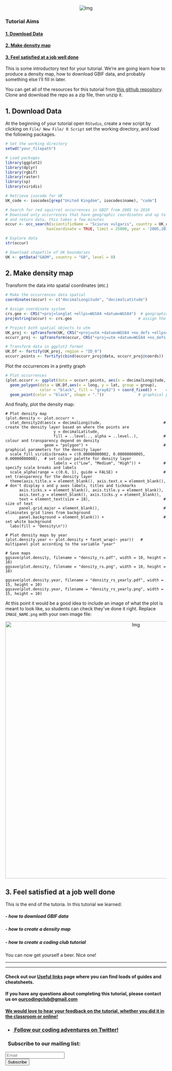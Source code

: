 <center><img src="{{ site.baseurl }}/tutheaderbl.png" alt="Img"></center>


### Tutorial Aims

#### <a href="#section1"> 1. Download Data</a>

#### <a href="#section2"> 2. Make density map</a>

#### <a href="#section3"> 3. Feel satisfied at a job well done</a>

This is some introductory text for your tutorial. We’re are going learn how to produce a density map, how to download GBIF data, and probably something else I’ll fill in later.

You can get all of the resources for this tutorial from <a href="https://github.com/ourcodingclub" target="_blank">this github repository</a>. Clone and download the repo as a zip file, then unzip it.

<a name="section1"></a>

## 1. Download Data


At the beginning of your tutorial open `RStudio`, create a new script by clicking on `File/ New File/ R Script` set the working directory, and load the following packages.

```r
# Set the working directory
setwd("your_filepath")

# Load packages
library(ggplot2)
library(dplyr)
library(rgbif)
library(raster)
library(sp)
library(viridis)

# Retrieve isocode for UK
UK_code <- isocodes[grep("United Kingdom", isocodes$name), "code"]

# Search for red squirrel occurrences in GBIF from 2005 to 2010
# Download only occurrences that have geographic coordinates and up to 25000 occurrences
# and return data, this takes a few minutes
occur <- occ_search(scientificName = "Sciurus vulgaris", country = UK_code, 
                  hasCoordinate = TRUE, limit = 25000, year = '2005,2010', return = "data")

# Explore data
str(occur)

# Download shapefile of UK boundaries
UK <- getData("GADM", country = "GB", level = 0)


```

<a name="section2"></a>

## 2. Make density map

Transform the data into spatial coordinates (etc.)


```r
# Make the occurrences data spatial
coordinates(occur) <- c("decimalLongitude", "decimalLatitude")

# Assign coordinate system
crs.geo <- CRS("+proj=longlat +ellps=WGS84 +datum=WGS84")  # geographical, datum WGS84
proj4string(occur) <- crs.geo                             # assign the coordinate system

# Project both spatial objects to utm
UK_proj <- spTransform(UK, CRS("+proj=utm +datum=WGS84 +no_defs +ellps=WGS84 +towgs84=0,0,0 "))
occurr_proj <- spTransform(occur, CRS("+proj=utm +datum=WGS84 +no_defs +ellps=WGS84 +towgs84=0,0,0 "))

# Transform data in ggplot2 format 
UK.Df <- fortify(UK_proj, region = "ID_0")
occurr.points <- fortify(cbind(occurr_proj@data, occurr_proj@coords))
```

Plot the occurrences in a pretty graph

```r
# Plot occurrences
(plot.occurr <- ggplot(data = occurr.points, aes(x = decimalLongitude, y = decimalLatitude)) +  # plot the data
  geom_polygon(data = UK.Df,aes(x = long, y = lat, group = group),                             # plot the UK
               color = "black", fill = "gray82") + coord_fixed() +    # coord_fixed() ensures that one unit on the x-axis is the same length as one unit on the y-axis
  geom_point(color = "black", shape = "."))               # graphical parameters for points
```

And finally, plot the density map:

```
# Plot density map
(plot.density <- plot.occurr +                   
  stat_density2d(aes(x = decimalLongitude,                           # create the density layer based on where the points are
                     y = decimalLatitude,  
                     fill = ..level.., alpha = ..level..),           # colour and transparency depend on density
                 geom = "polygon") +                                 # graphical parameters for the density layer
  scale_fill_viridis(breaks = c(0.00000000002, 0.00000000005, 0.00000000008),  # set colour palette for density layer
                     labels = c("Low", "Medium", "High")) +          # specify scale breaks and labels                                  
  scale_alpha(range = c(0.6, 1), guide = FALSE) +                    # set transparency for the density layer 
  theme(axis.title.x = element_blank(), axis.text.x = element_blank(),   # don't display x and y axes labels, titles and tickmarks 
      axis.ticks.x = element_blank(), axis.title.y = element_blank(),   
      axis.text.y = element_blank(), axis.ticks.y = element_blank(),
      text = element_text(size = 18),                                # size of text 
      panel.grid.major = element_blank(),                            # eliminates grid lines from background
      panel.background = element_blank()) +                          # set white background
  labs(fill = "Density\n"))

# Plot density maps by year
(plot.density.year <- plot.density + facet_wrap(~ year))   # multipanel plot according to the variable "year" 

# Save maps
ggsave(plot.density, filename = "density_rs.pdf", width = 10, height = 10)
ggsave(plot.density, filename = "density_rs.png", width = 10, height = 10)

ggsave(plot.density.year, filename = "density_rs_yearly.pdf", width = 15, height = 10)
ggsave(plot.density.year, filename = "density_rs_yearly.png", width = 15, height = 10)

```

At this point it would be a good idea to include an image of what the plot is meant to look like, so students can check they've done it right. Replace `IMAGE_NAME.png` with your own image file:

<center> <img src="{{ site.baseurl }}/img/density_rs.png" alt="Img" style="width: 800px;"/> </center>

<a name="section1"></a>

## 3. Feel satisfied at a job well done

This is the end of the tutoria. In this tutorial we learned:

##### - how to download GBIF data
##### - how to create a density map
##### - how to create a coding club tutorial

You can now get yourself a beer. Nice one!


<hr>
<hr>

#### Check out our <a href="https://ourcodingclub.github.io/links/" target="_blank">Useful links</a> page where you can find loads of guides and cheatsheets.

#### If you have any questions about completing this tutorial, please contact us on ourcodingclub@gmail.com

#### <a href="INSERT_SURVEY_LINK" target="_blank">We would love to hear your feedback on the tutorial, whether you did it in the classroom or online!</a>

<ul class="social-icons">
	<li>
		<h3>
			<a href="https://twitter.com/our_codingclub" target="_blank">&nbsp;Follow our coding adventures on Twitter! <i class="fa fa-twitter"></i></a>
		</h3>
	</li>
</ul>

### &nbsp;&nbsp;Subscribe to our mailing list:
<div class="container">
	<div class="block">
        <!-- subscribe form start -->
		<div class="form-group">
			<form action="https://getsimpleform.com/messages?form_api_token=de1ba2f2f947822946fb6e835437ec78" method="post">
			<div class="form-group">
				<input type='text' class="form-control" name='Email' placeholder="Email" required/>
			</div>
			<div>
                        	<button class="btn btn-default" type='submit'>Subscribe</button>
                    	</div>
                	</form>
		</div>
	</div>
</div>
